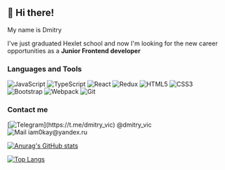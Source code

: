 ## 👋 Hi there!
My name is Dmitry  

I've just graduated Hexlet school and now I'm looking for the new career opportunities as a <b>Junior Frontend developer</b>


### Languages and Tools  

![JavaScript](https://img.shields.io/badge/javascript-%23323330.svg?style=for-the-badge&logo=javascript&logoColor=%23F7DF1E)
![TypeScript](https://img.shields.io/badge/typescript-%23007ACC.svg?style=for-the-badge&logo=typescript&logoColor=white)
![React](https://img.shields.io/badge/react-%2320232a.svg?style=for-the-badge&logo=react&logoColor=%2361DAFB)
![Redux](https://img.shields.io/badge/redux-%23593d88.svg?style=for-the-badge&logo=redux&logoColor=white)
![HTML5](https://img.shields.io/badge/html5-%23E34F26.svg?style=for-the-badge&logo=html5&logoColor=white)
![CSS3](https://img.shields.io/badge/css3-%231572B6.svg?style=for-the-badge&logo=css3&logoColor=white)
![Bootstrap](https://img.shields.io/badge/bootstrap-%23563D7C.svg?style=for-the-badge&logo=bootstrap&logoColor=white)
![Webpack](https://img.shields.io/badge/webpack-%238DD6F9.svg?style=for-the-badge&logo=webpack&logoColor=black)
![Git](https://img.shields.io/badge/git-%23F05033.svg?style=for-the-badge&logo=git&logoColor=white)

### Contact me  
[![Telegram](https://img.shields.io/badge/-rgb(131,131,131)?style=social&logo=Telegram)](https://t.me/dmitry_vic)  @dmitry_vic  
![Mail](https://img.shields.io/badge/-rgb(131,131,131)?style=social&logo=gmail)  iam0kay@yandex.ru

[![Anurag's GitHub stats](https://github-readme-stats.vercel.app/api?username=Difuster&count_private=true&show_icons=true&theme=merko)](https://github.com/anuraghazra/github-readme-stats) 

[![Top Langs](https://github-readme-stats.vercel.app/api/top-langs/?username=Difuster&layout=compact&theme=merko)](https://github.com/anuraghazra/github-readme-stats)